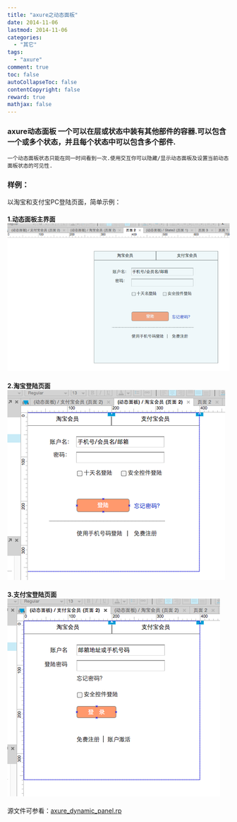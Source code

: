 ```yaml
---
title: "axure之动态面板"
date: 2014-11-06
lastmod: 2014-11-06
categories:
  - "其它"
tags:
  - "axure"
comment: true
toc: false
autoCollapseToc: false
contentCopyright: false
reward: true
mathjax: false
---
```


### axure动态面板    一个可以在层或状态中装有其他部件的容器.可以包含一个或多个状态，并且每个状态中可以包含多个部件.
    一个动态面板状态只能在同一时间看到一次.使用交互你可以隐藏/显示动态面板及设置当前动态面板状态的可见性.
    
    
  <!--more-->
    
### 样例：
以淘宝和支付宝PC登陆页面，简单示例：
#### 1.动态面板主界面![image](/images/post/2014-11-06-axure-zhi-dong-tai-mian-ban/axure_dynamic_panel.png)
#### 2.淘宝登陆页面![image](/images/post/2014-11-06-axure-zhi-dong-tai-mian-ban/axure_taobao_state.png)
#### 3.支付宝登陆页面![image](/images/post/2014-11-06-axure-zhi-dong-tai-mian-ban/axure_pay_state.png)

源文件可参看：[axure_dynamic_panel.rp](https://github.com/ksnowlv/axure-demo/blob/master/axure_dynamic_panel.rp)

